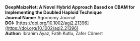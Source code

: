 **DeepMaizeNet: A Novel Hybrid Approach Based on CBAM for Implementing the Doubled Haploid Technique** <br>
**Journal Name:** Agronomy Journal <br>
**DOI:** [https://doi.org/10.1002/agj2.21396](https://doi.org/10.1002/agj2.21396)<br>
**Author:** Ibrahim Ayaz, Fatih Kutlu, Zafer Cömert <br>
